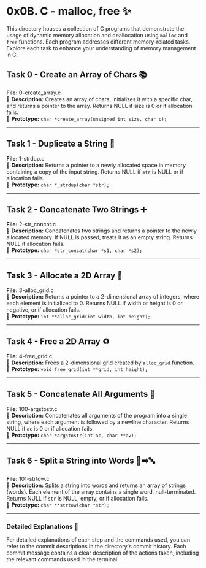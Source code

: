 

# 0x0B. C - malloc, free ✨

This directory houses a collection of C programs that demonstrate the usage of dynamic memory allocation and deallocation using `malloc` and `free` functions. Each program addresses different memory-related tasks. Explore each task to enhance your understanding of memory management in C.



## Task 0 - Create an Array of Chars 📚

**File:** 0-create_array.c  
📝 **Description:** Creates an array of chars, initializes it with a specific char, and returns a pointer to the array. Returns NULL if size is 0 or if allocation fails.  
💼 **Prototype:** `char *create_array(unsigned int size, char c);`

---

## Task 1 - Duplicate a String 📝

**File:** 1-strdup.c  
📝 **Description:** Returns a pointer to a newly allocated space in memory containing a copy of the input string. Returns NULL if `str` is NULL or if allocation fails.  
💼 **Prototype:** `char *_strdup(char *str);`

---

## Task 2 - Concatenate Two Strings ➕

**File:** 2-str_concat.c  
📝 **Description:** Concatenates two strings and returns a pointer to the newly allocated memory. If NULL is passed, treats it as an empty string. Returns NULL if allocation fails.  
💼 **Prototype:** `char *str_concat(char *s1, char *s2);`

---

## Task 3 - Allocate a 2D Array 🌟

**File:** 3-alloc_grid.c  
📝 **Description:** Returns a pointer to a 2-dimensional array of integers, where each element is initialized to 0. Returns NULL if width or height is 0 or negative, or if allocation fails.  
💼 **Prototype:** `int **alloc_grid(int width, int height);`

---

## Task 4 - Free a 2D Array ♻️

**File:** 4-free_grid.c  
📝 **Description:** Frees a 2-dimensional grid created by `alloc_grid` function.  
💼 **Prototype:** `void free_grid(int **grid, int height);`

---

## Task 5 - Concatenate All Arguments 🔗

**File:** 100-argstostr.c  
📝 **Description:** Concatenates all arguments of the program into a single string, where each argument is followed by a newline character. Returns NULL if `ac` is 0 or if allocation fails.  
💼 **Prototype:** `char *argstostr(int ac, char **av);`

---

## Task 6 - Split a String into Words 📝➡️🔤

**File:** 101-strtow.c  
📝 **Description:** Splits a string into words and returns an array of strings (words). Each element of the array contains a single word, null-terminated. Returns NULL if `str` is NULL, empty, or if allocation fails.  
💼 **Prototype:** `char **strtow(char *str);`

---
### Detailed Explanations 📑
For detailed explanations of each step and the commands used, you can refer to the commit descriptions in the directory's commit history.
Each commit message contains a clear description of the actions taken, including the relevant commands used in the terminal.
